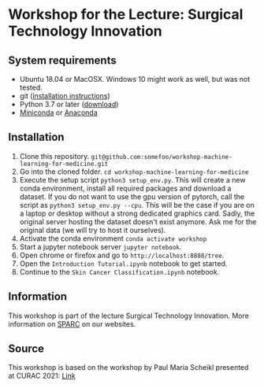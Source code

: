 # Workshop for the Lecture: Surgical Technology Innovation
## System requirements
* Ubuntu 18.04 or MacOSX. Windows 10 might work as well, but was not tested.
* git ([installation instructions](https://git-scm.com/downloads))
* Python 3.7 or later ([download](https://www.python.org/downloads/))
* [Miniconda](https://docs.conda.io/en/latest/miniconda.html) or [Anaconda](https://docs.anaconda.com/anaconda/install/)

## Installation
1. Clone this repository. `git@github.com:somefoo/workshop-machine-learning-for-medicine.git`
2. Go into the cloned folder. `cd workshop-machine-learning-for-medicine`
3. Execute the setup script `python3 setup_env.py`. This will create a new conda environment, install all required packages and download a dataset. If you do not want to use the gpu version of pytorch, call the script as `python3 setup_env.py --cpu`. This will be the case if you are on a laptop or desktop without a strong dedicated graphics card. Sadly, the original server hosting the dataset doesn't exist anymore. Ask me for the original data (we will try to host it ourselves).
4. Activate the conda environment `conda activate workshop`
5. Start a jupyter notebook server `jupyter notebook`.
6. Open chrome or firefox and go to `http://localhost:8888/tree`.
7. Open the `Introduction Tutorial.ipynb` notebook to get started.
8. Continue to the `Skin Cancer Classification.ipynb` notebook.

## Information
This workshop is part of the lecture Surgical Technology Innovation. More information on [SPARC](https://www.sparc.tf.fau.de/) on our websites.

## Source
This workshop is based on the workshop by Paul Maria Scheikl presented at CURAC 2021: [Link](https://github.com/ScheiklP/CURAC-Academy-2021)
